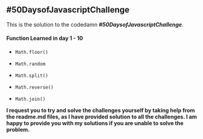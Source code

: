 <h2>#50DaysofJavascriptChallenge</h2>
<p>This is the solution to the codedamn <b><i>#50DaysofJavascriptChallenge</i></b>.</p>

<h4>Function Learned in day 1 - 10</h4>

<ul>
    <li><pre><code>Math.floor()</code></pre></li>
    <li><pre><code>Math.random</code></pre></li>
    <li><pre><code>Math.split()</code></pre></li>
    <li><pre><code>Math.reverse()</code></pre></li>
    <li><pre><code>Math.join()</code></pre></li>
</ul>

<strong>
    <p>I request you to try and solve the challenges yourself by taking help from the readme.md files, as I have
        provided solution to all the challenges. I am happy to provide you with my solutions if you are unable to
        solve
        the problem.</p>
</strong>